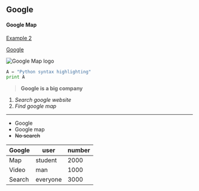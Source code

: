 ## Google
#### Google Map

[Example 2](https://github.com/cnhuijiang/Example-1/blob/master/Example-2)

[Google](https://www.google.com)

![Google Map logo](https://encrypted-tbn0.gstatic.com/images?q=tbn:ANd9GcQVMeNOV8xfxYQ6DxnOsVvNH7UfEuNxHVOvThiFiDkHFdYkRtcKVw)

```python
A = "Python syntax highlighting"
print A
```

> **Google is a big company**

1. *Search google website*
2. *Find google map*
***
* Google
* Google map
* ~~No search~~

| Google        | user           | number  |
| ------------- |-------------| -----|
| Map           | student       |  2000 |
| Video         | man           |  1000 |
| Search        | everyone      |  3000 |
